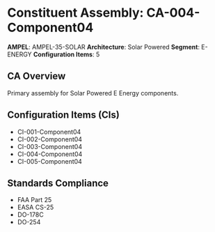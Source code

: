 # Constituent Assembly: CA-004-Component04

**AMPEL**: AMPEL-35-SOLAR
**Architecture**: Solar Powered
**Segment**: E-ENERGY
**Configuration Items**: 5

## CA Overview
Primary assembly for Solar Powered E Energy components.

## Configuration Items (CIs)
- CI-001-Component04
- CI-002-Component04
- CI-003-Component04
- CI-004-Component04
- CI-005-Component04

## Standards Compliance
- FAA Part 25
- EASA CS-25
- DO-178C
- DO-254
